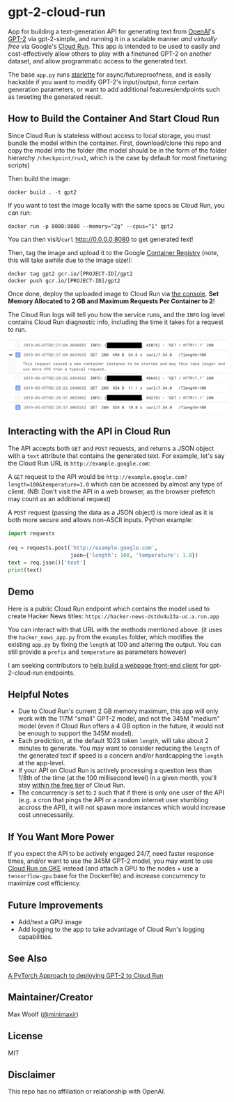 # gpt-2-cloud-run

App for building a text-generation API for generating text from [OpenAI](https://openai.com)'s [GPT-2](https://openai.com/blog/better-language-models/) via gpt-2-simple, and running it in a scalable manner *and virtually free* via Google's [Cloud Run](https://cloud.google.com/run/). This app is intended to be used to easily and cost-effectively allow others to play with a finetuned GPT-2 on another dataset, and allow programmatic access to the generated text.

The base `app.py` runs [starlette](https://www.starlette.io) for async/futureproofness, and is easily hackable if you want to modify GPT-2's input/output, force certain generation parameters, or want to add additional features/endpoints such as tweeting the generated result.

## How to Build the Container And Start Cloud Run

Since Cloud Run is stateless without access to local storage, you must bundle the model within the container. First, download/clone this repo and copy the model into the folder (the model should be in the form of the folder hierarchy `/checkpoint/run1`, which is the case by default for most finetuning scripts)

Then build the image:

```shell
docker build . -t gpt2
```

If you want to test the image locally with the same specs as Cloud Run, you can run:

```shell
docker run -p 8080:8080 --memory="2g" --cpus="1" gpt2
```

You can then visit/`curl` http://0.0.0.0:8080 to get generated text!

Then, tag the image and upload it to the Google [Container Registry](https://console.cloud.google.com/kubernetes/images/list) (note, this will take awhile due to the image size!):

```shell
docker tag gpt2 gcr.io/[PROJECT-ID]/gpt2
docker push gcr.io/[PROJECT-ID]/gpt2
```

Once done, deploy the uploaded image to Cloud Run via [the console](https://console.cloud.google.com/run). **Set Memory Allocated to 2 GB and Maximum Requests Per Container to 2**!

The Cloud Run logs will tell you how the service runs, and the `INFO` log level contains Cloud Run diagnostic info, including the time it takes for a request to run.

![logs](docs/logs.png)

## Interacting with the API in Cloud Run

The API accepts both `GET` and `POST` requests, and returns a JSON object with a `text` attribute that contains the generated text. For example, let's say the Cloud Run URL is `http://example.google.com`:

A `GET` request to the API would be `http://example.google.com?length=100&temperature=1.0` which can be accessed by almost any type of client. (NB: Don't visit the API in a web browser, as the browser prefetch may count as an additional request)

A `POST` request (passing the data as a JSON object) is more ideal as it is both more secure and allows non-ASCII inputs. Python example:

```python
import requests

req = requests.post('http://example.google.com',
                    json={'length': 100, 'temperature': 1.0})
text = req.json()['text']
print(text)
```

## Demo

Here is a public Cloud Run endpoint which contains the model used to create Hacker News titles: `https://hacker-news-dstdu4u23a-uc.a.run.app`

You can interact with that URL with the methods mentioned above. (it uses the `hacker_news_app.py` from the `examples` folder, which modifies the existing `app.py` by fixing the `length` at 100 and altering the output. You can still provide a `prefix` and `temperature` as parameters however)

I am seeking contributors to [help build a webpage front-end client](https://github.com/minimaxir/gpt-2-cloud-run/issues/2) for gpt-2-cloud-run endpoints.

## Helpful Notes

* Due to Cloud Run's current 2 GB memory maximum, this app will only work with the 117M "small" GPT-2 model, and not the 345M "medium" model (even if Cloud Run offers a 4 GB option in the future, it would not be enough to support the 345M model).
* Each prediction, at the default 1023 token `length`, will take about 2 minutes to generate. You may want to consider reducing the `length` of the generated text if speed is a concern and/or hardcapping the `length` at the app-level.
* If your API on Cloud Run is actively processing a question less than 1/8th of the time (at the 100 millisecond level) in a given month, you'll stay [within the free tier](https://cloud.google.com/run/pricing) of Cloud Run.
* The concurrency is set to `2` such that if there is only one user of the API (e.g. a cron that pings the API or a random internet user stumbling accross the API), it will not spawn more instances which would increase cost unnecessarily.

## If You Want More Power

 If you expect the API to be actively engaged 24/7, need faster response times, and/or want to use the 345M GPT-2 model, you may want to use [Cloud Run on GKE](https://cloud.google.com/run/docs/quickstarts/prebuilt-deploy-gke) instead (and attach a GPU to the nodes + use a `tensorflow-gpu` base for the Dockerfile) and increase concurrency to maximize cost efficiency.

## Future Improvements

* Add/test a GPU image
* Add logging to the app to take advantage of Cloud Run's logging capabilities.

## See Also

[A PyTorch Approach to deploying GPT-2 to Cloud Run](https://medium.com/datadriveninvestor/deploy-machine-learning-model-in-google-cloud-using-cloud-run-6ced8ba52aac)

## Maintainer/Creator

Max Woolf ([@minimaxir](https://minimaxir.com))

## License

MIT

## Disclaimer

This repo has no affiliation or relationship with OpenAI.